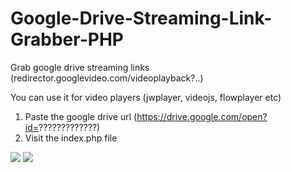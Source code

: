 # Google-Drive-Streaming-Link-Grabber-PHP
Grab google drive streaming links (redirector.googlevideo.com/videoplayback?..)

You can use it for video players (jwplayer, videojs, flowplayer etc)

1. Paste the google drive url (https://drive.google.com/open?id=?????????????)
2. Visit the index.php file

<img src="http://i.imgur.com/ofpW2pF.png" />

<img src="http://i.imgur.com/AbIzM80.png" />
